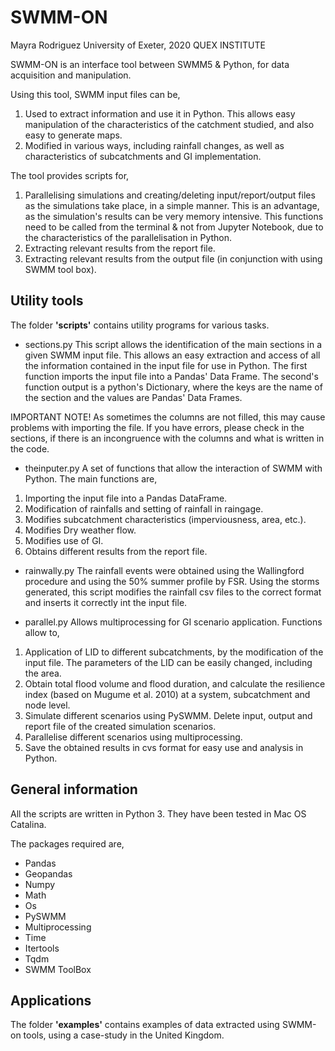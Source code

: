 
# SWMM-ON 

Mayra Rodriguez
University of Exeter, 2020
QUEX INSTITUTE

SWMM-ON is an interface tool between SWMM5 & Python, for data acquisition and manipulation. 

Using this tool, SWMM input files can be,

1. Used to extract information and use it in Python. This allows easy manipulation of the characteristics of the catchment studied, and also easy to generate maps. 
2. Modified in various ways, including rainfall changes, as well as characteristics of subcatchments and GI implementation.

The tool provides scripts for,
1. Parallelising simulations and creating/deleting input/report/output files as the simulations take place, in a simple manner. This is an advantage, as the simulation's results can be very memory intensive. This functions need to be called from the terminal & not from Jupyter Notebook, due to the characteristics of the parallelisation in Python.
2. Extracting relevant results from the report file. 
3. Extracting relevant results from the output file (in conjunction with using SWMM tool box).


## Utility tools

The folder <b>'scripts'</b> contains utility programs for various tasks. 

- sections.py
This script allows the identification of the main sections in a given SWMM input file. This allows an easy extraction and access of all the information contained in the input file for use in Python. The first function imports the input file into a Pandas' Data Frame. The second's function output is a python's Dictionary, where the keys are the name of the section and the values are Pandas' Data Frames. 

IMPORTANT NOTE!
As sometimes the columns are not filled, this may cause problems with importing the file. If you have errors, please check in the sections, if there is an incongruence with the columns and what is written in the code. 

- theinputer.py
A set of functions that allow the interaction of SWMM with Python. 
The main functions are,
1. Importing the input file into a Pandas DataFrame.
2. Modification of rainfalls and setting of rainfall in raingage. 
3. Modifies subcatchment characteristics (imperviousness, area, etc.).
4. Modifies Dry weather flow. 
5. Modifies use of GI. 
6. Obtains different results from the report file.  

- rainwally.py
The rainfall events were obtained using the Wallingford procedure and using the 50% summer profile by FSR. 
Using the storms generated, this script modifies the rainfall csv files to the correct format and inserts it correctly int the input file.

- parallel.py
Allows multiprocessing for GI scenario application. 
Functions allow to,
1. Application of LID to different subcatchments, by the modification of the input file. The parameters of the LID can be easily changed, including the area. 
2. Obtain total flood volume and flood duration, and calculate the resilience index (based on Mugume et al. 2010) at a system, subcatchment and node level. 
3. Simulate different scenarios using PySWMM. Delete input, output and report file of the created simulation scenarios. 
4. Parallelise different scenarios using multiprocessing.
5. Save the obtained results in cvs format for easy use and analysis in Python.


## General information
All the scripts are written in Python 3. They have been tested in Mac OS Catalina. 

The packages required are,

- Pandas
- Geopandas
- Numpy
- Math
- Os
- PySWMM
- Multiprocessing
- Time
- Itertools
- Tqdm
- SWMM ToolBox

## Applications
The folder <b>'examples'</b> contains examples of data extracted using SWMM-on tools, using a case-study in the United Kingdom. 

